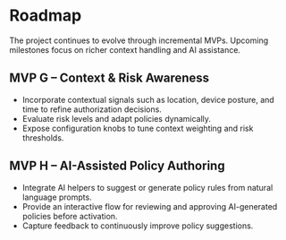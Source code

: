 # Roadmap

The project continues to evolve through incremental MVPs. Upcoming milestones focus on richer context handling and AI assistance.

## MVP G – Context & Risk Awareness
- Incorporate contextual signals such as location, device posture, and time to refine authorization decisions.
- Evaluate risk levels and adapt policies dynamically.
- Expose configuration knobs to tune context weighting and risk thresholds.

## MVP H – AI-Assisted Policy Authoring
- Integrate AI helpers to suggest or generate policy rules from natural language prompts.
- Provide an interactive flow for reviewing and approving AI-generated policies before activation.
- Capture feedback to continuously improve policy suggestions.

